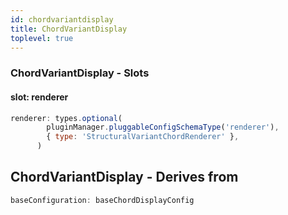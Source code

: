```yaml
---
id: chordvariantdisplay
title: ChordVariantDisplay
toplevel: true
---
```







### ChordVariantDisplay - Slots
#### slot: renderer



```js
renderer: types.optional(
        pluginManager.pluggableConfigSchemaType('renderer'),
        { type: 'StructuralVariantChordRenderer' },
      )
```


## ChordVariantDisplay - Derives from




```js
baseConfiguration: baseChordDisplayConfig
```

 
